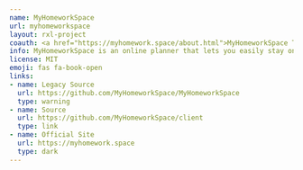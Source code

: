 ```yaml
---
name: MyHomeworkSpace
url: myhomeworkspace
layout: rxl-project
coauth: <a href="https://myhomework.space/about.html">MyHomeworkSpace Team</a>
info: MyHomeworkSpace is an online planner that lets you easily stay on top of your homework and tests. It synchronizes with the cloud, so you can access it anywhere you have an Internet connection.
license: MIT
emoji: fas fa-book-open
links:
- name: Legacy Source
  url: https://github.com/MyHomeworkSpace/MyHomeworkSpace
  type: warning
- name: Source
  url: https://github.com/MyHomeworkSpace/client
  type: link
- name: Official Site
  url: https://myhomework.space
  type: dark
---
```

